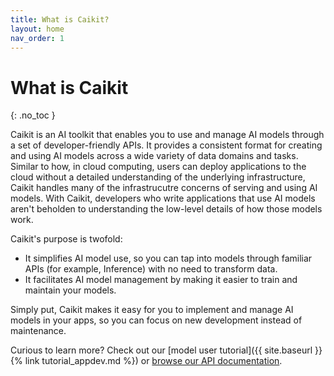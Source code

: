 ```yaml
---
title: What is Caikit?
layout: home
nav_order: 1
---
```


# What is Caikit
{: .no_toc }

Caikit is an AI toolkit that enables you to use and manage AI models through a set of developer-friendly APIs. It provides a consistent format for creating and using AI models across a wide variety of data domains and tasks. Similar to how, in cloud computing, users can deploy applications to the cloud without a detailed understanding of the underlying infrastructure, Caikit handles many of the infrastrucutre concerns of serving and using AI models. With Caikit, developers who write applications that use AI models aren't beholden to understanding the low-level details of how those models work.

Caikit's purpose is twofold:

* It simplifies AI model use, so you can tap into models through familiar APIs (for example, Inference) with no need to transform data.
* It facilitates AI model management by making it easier to train and maintain your models. 

Simply put, Caikit makes it easy for you to implement and manage AI models in your apps, so you can focus on new development instead of maintenance.

Curious to learn more? Check out our [model user tutorial]({{ site.baseurl }}{% link tutorial_appdev.md %}) or [browse our API documentation](https://caikit.readthedocs.io/en/latest/index.html).
